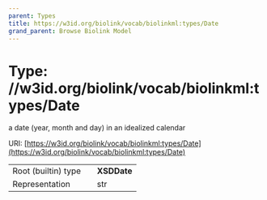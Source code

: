 ```yaml
---
parent: Types
title: https://w3id.org/biolink/vocab/biolinkml:types/Date
grand_parent: Browse Biolink Model
---
```


# Type: //w3id.org/biolink/vocab/biolinkml:types/Date


a date (year, month and day) in an idealized calendar

URI: [https://w3id.org/biolink/vocab/biolinkml:types/Date](https://w3id.org/biolink/vocab/biolinkml:types/Date)

|  |  |  |
| --- | --- | --- |
| Root (builtin) type | | **XSDDate** |
| Representation | | str |
